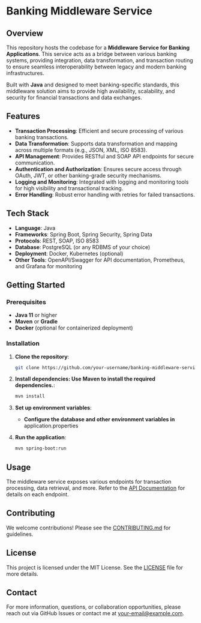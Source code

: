 # Banking Middleware Service

## Overview
This repository hosts the codebase for a **Middleware Service for Banking Applications**. This service acts as a bridge between various banking systems, providing integration, data transformation, and transaction routing to ensure seamless interoperability between legacy and modern banking infrastructures.

Built with **Java** and designed to meet banking-specific standards, this middleware solution aims to provide high availability, scalability, and security for financial transactions and data exchanges.

## Features
- **Transaction Processing**: Efficient and secure processing of various banking transactions.
- **Data Transformation**: Supports data transformation and mapping across multiple formats (e.g., JSON, XML, ISO 8583).
- **API Management**: Provides RESTful and SOAP API endpoints for secure communication.
- **Authentication and Authorization**: Ensures secure access through OAuth, JWT, or other banking-grade security mechanisms.
- **Logging and Monitoring**: Integrated with logging and monitoring tools for high visibility and transactional tracking.
- **Error Handling**: Robust error handling with retries for failed transactions.

## Tech Stack
- **Language**: Java
- **Frameworks**: Spring Boot, Spring Security, Spring Data
- **Protocols**: REST, SOAP, ISO 8583
- **Database**: PostgreSQL (or any RDBMS of your choice)
- **Deployment**: Docker, Kubernetes (optional)
- **Other Tools**: OpenAPI/Swagger for API documentation, Prometheus, and Grafana for monitoring

## Getting Started

### Prerequisites
- **Java 11** or higher
- **Maven** or **Gradle**
- **Docker** (optional for containerized deployment)

### Installation

1. **Clone the repository**:
   ```bash
   git clone https://github.com/your-username/banking-middleware-service.git
   ```
2. **Install dependencies: Use Maven to install the required dependencies.**:
   ```bash
   mvn install
   ```
3. **Set up environment variables**:
   - **Configure the database and other environment variables in** application.properties
     
4. **Run the application**:
   ```bash
   mvn spring-boot:run
   ```


## Usage
The middleware service exposes various endpoints for transaction processing, data retrieval, and more. Refer to the [API Documentation](./docs/api-documentation.md) for details on each endpoint.

## Contributing
We welcome contributions! Please see the [CONTRIBUTING.md](./CONTRIBUTING.md) for guidelines.

## License
This project is licensed under the MIT License. See the [LICENSE](./LICENSE) file for more details.

## Contact
For more information, questions, or collaboration opportunities, please reach out via GitHub Issues or contact me at [your-email@example.com](mailto:your-email@example.com).

